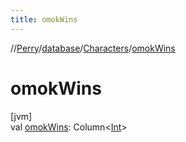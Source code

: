 ```yaml
---
title: omokWins
---
```

//[Perry](../../../index.html)/[database](../index.html)/[Characters](index.html)/[omokWins](omok-wins.html)



# omokWins



[jvm]\
val [omokWins](omok-wins.html): Column&lt;[Int](https://kotlinlang.org/api/latest/jvm/stdlib/kotlin/-int/index.html)&gt;




